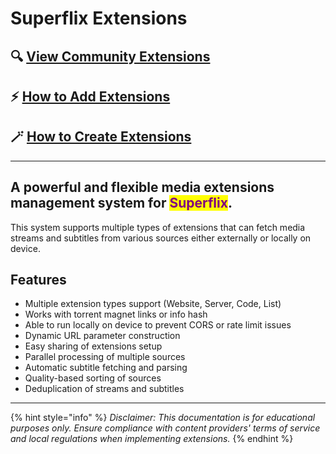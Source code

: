 # Superflix Extensions

## 🔍 [View Community Extensions](readme/community-extensions.md)&#x20;

## ⚡ [How to Add Extensions](readme/adding-extensions/)&#x20;

## 🪄 [How to Create Extensions](readme/creating-extensions.md)





***



## A powerful and flexible media extensions management system for <mark style="color:purple;">**Superflix**</mark>.&#x20;

This system supports multiple types of extensions that can fetch media streams and subtitles from various sources either externally or locally on device.

## Features

* Multiple extension types support (Website, Server, Code, List)
* Works with torrent magnet links or info hash
* Able to run locally on device to prevent CORS or rate limit issues
* Dynamic URL parameter construction
* Easy sharing of extensions setup
* Parallel processing of multiple sources
* Automatic subtitle fetching and parsing
* Quality-based sorting of sources
* Deduplication of streams and subtitles



***



{% hint style="info" %}
_Disclaimer: This documentation is for educational purposes only. Ensure compliance with content providers' terms of service and local regulations when implementing extensions._
{% endhint %}
